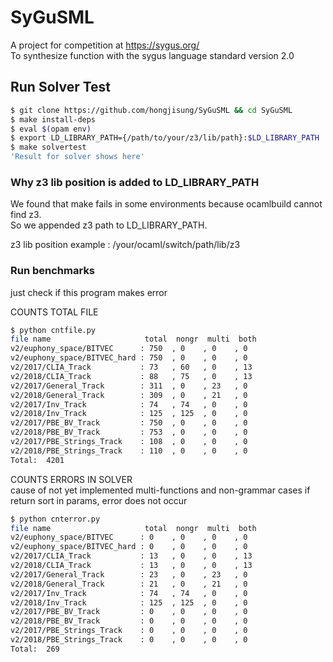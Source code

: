 # SyGuSML

A project for competition at https://sygus.org/  
To synthesize function with the sygus language standard version 2.0

## Run Solver Test

```Bash
$ git clone https://github.com/hongjisung/SyGuSML && cd SyGuSML
$ make install-deps
$ eval $(opam env)
$ export LD_LIBRARY_PATH={/path/to/your/z3/lib/path}:$LD_LIBRARY_PATH
$ make solvertest
'Result for solver shows here'
```

### Why z3 lib position is added to LD_LIBRARY_PATH

We found that make fails in some environments because ocamlbuild cannot find z3.  
So we appended z3 path to LD_LIBRARY_PATH.

z3 lib position example : /your/ocaml/switch/path/lib/z3


### Run benchmarks
just check if this program makes error  

COUNTS TOTAL FILE
```bash
$ python cntfile.py 
file name                     total  nongr  multi  both
v2/euphony_space/BITVEC      : 750  , 0    , 0    , 0    
v2/euphony_space/BITVEC_hard : 750  , 0    , 0    , 0    
v2/2017/CLIA_Track           : 73   , 60   , 0    , 13   
v2/2018/CLIA_Track           : 88   , 75   , 0    , 13   
v2/2017/General_Track        : 311  , 0    , 23   , 0    
v2/2018/General_Track        : 309  , 0    , 21   , 0    
v2/2017/Inv_Track            : 74   , 74   , 0    , 0    
v2/2018/Inv_Track            : 125  , 125  , 0    , 0    
v2/2017/PBE_BV_Track         : 750  , 0    , 0    , 0    
v2/2018/PBE_BV_Track         : 753  , 0    , 0    , 0    
v2/2017/PBE_Strings_Track    : 108  , 0    , 0    , 0    
v2/2018/PBE_Strings_Track    : 110  , 0    , 0    , 0    
Total:  4201
```

COUNTS ERRORS IN SOLVER  
cause of not yet implemented multi-functions and non-grammar cases
if return sort in params, error does not occur
```bash
$ python cnterror.py 
file name                     total  nongr  multi  both
v2/euphony_space/BITVEC      : 0    , 0    , 0    , 0    
v2/euphony_space/BITVEC_hard : 0    , 0    , 0    , 0    
v2/2017/CLIA_Track           : 13   , 0    , 0    , 13   
v2/2018/CLIA_Track           : 13   , 0    , 0    , 13   
v2/2017/General_Track        : 23   , 0    , 23   , 0    
v2/2018/General_Track        : 21   , 0    , 21   , 0    
v2/2017/Inv_Track            : 74   , 74   , 0    , 0    
v2/2018/Inv_Track            : 125  , 125  , 0    , 0    
v2/2017/PBE_BV_Track         : 0    , 0    , 0    , 0    
v2/2018/PBE_BV_Track         : 0    , 0    , 0    , 0    
v2/2017/PBE_Strings_Track    : 0    , 0    , 0    , 0    
v2/2018/PBE_Strings_Track    : 0    , 0    , 0    , 0    
Total:  269
```